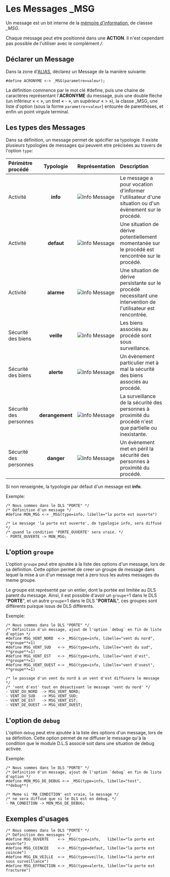 # Les Messages _MSG

Un message est un bit interne de la [mémoire d'information](dls.md#memoire-d'informations), de classse *_MSG*.

Chaque message peut etre positionné dans une **ACTION**. Il n'est cependant pas possible de l'utiliser avec le complément */*.


## Déclarer un Message

Dans la zone d'[ALIAS](dls_acronymes.md), déclarez un Message de la manière suivante:

    #define ACRONYME <-> _MSG(parametre=valeur);

La définition commence par le mot clé #define, puis une chaine de caractères représentant l'**ACRONYME** du message, puis une double flèche (un inférieur « < », un tiret « - », un supérieur « > »),
la classe _MSG, une liste d'option (sous la forme `parametre`=`valeur`) entourée de parenthèses, et enfin un point virgule terminal.

## Les types des Messages

Dans sa définition, un message permet de spécifier sa typologie. Il existe plusieurs typologies de messages qui peuvent etre précisées
au travers de l'option `type`:

| Périmètre procédé 	| Typologie | Représentation | 	Description
|:------------|:--------:|:----------------|:-------
| Activité | **info** | ![Info Message](https://static.abls-habitat.fr/img/info.svg) | Le message a pour vocation d'informer l'utilisateur d'une situation ou d'un évènement sur le procédé.
| Activité | **defaut** | ![Info Message](https://static.abls-habitat.fr/img/pignon_orange.svg) | Une situation de dérive potentiellement momentanée sur le procédé est rencontrée sur le procédé.
| Activité | **alarme** | ![Info Message](https://static.abls-habitat.fr/img/pignon_red.svg) | Une situation de dérive persistante sur le procédé necessitant une intervention de l'utilisateur est rencontrée.
| Sécurité des biens | **veille** | ![Info Message](https://static.abls-habitat.fr/img/bouclier_green.svg) | Les biens associés au procédé sont sous surveillance.
| Sécurité des biens | **alerte** | ![Info Message](https://static.abls-habitat.fr/img/pignon_orange.svg) | Un évènement particulier met à mal la sécurité des biens associés au procédé.
| Sécurité des personnes | **derangement** | ![Info Message](https://static.abls-habitat.fr/img/croix_orange.svg) | La surveillance de la sécurité des personnes à proximité du procédé n'est que partielle ou inexistante.
| Sécurité des personnes | **danger** | ![Info Message](https://static.abls-habitat.fr/img/croix_red.svg) | Un évènement met en péril la sécurité des personnes à proximité du procédé.

Si non renseignée, la typologie par défaut d'un message est **info**.

Exemple:

    /* Nous sommes dans le DLS "PORTE" */
    /* Définition d'un message */
    #define MON_MSG <-> _MSG(type=info, libelle="la porte est ouverte")

    /* Le message 'la porte est ouverte', de typologie info, sera diffusé */
    /* quand la condition 'PORTE_OUVERTE' sera vraie. */
    - PORTE_OUVERTE -> MON_MSG;


## L'option `groupe`

L'option `groupe` peut etre ajoutée à la liste des options d'un message, lors de sa définition.
Cette option permet de creer un groupe de message dans lequel la mise à un d'un message met à zero tous les autres messages du meme groupe.

Le groupe est représenté par un entier, dont la portée est limitée au DLS parent du message. Ainsi, il est possible d'avoir un
`groupe`=1 dans le DLS "**PORTE**", et un autre `groupe`=1 dans le DLS "**PORTAIL**", ces groupes sont différents puisque issus de DLS différents.

Exemple:

    /* Nous sommes dans le DLS "PORTE" */
    /* Définition d'un message, ajout de l'option `debug` en fin de liste d'option */
    #define MSG_VENT_NORD  <-> _MSG(type=info, libelle="vent du nord", **groupe**=1)
    #define MSG_VENT_SUD   <-> _MSG(type=info, libelle="vent du sud", **groupe**=1)
    #define MSG_VENT_EST   <-> _MSG(type=info, libelle="vent d'est", **groupe**=1)
    #define MSG_VENT_OUEST <-> _MSG(type=info, libelle="vent d'ouest", **groupe**=1)

    /* le passage d'un vent du nord à un vent d'est diffusera le message */
    /* 'vent d'est' tout en désactivant le message 'vent du nord' */
    - VENT_DU_NORD  -> MSG_VENT_NORD;
    - VENT_DU_SUD   -> MSG_VENT_SUD;
    - VENT_DE_EST   -> MSG_VENT_EST;
    - VENT_DE_OUEST -> MSG_VENT_OUEST;

## L'option de `debug`

L'option `debug` peut etre ajoutée à la liste des options d'un message, lors de sa définition.
Cette option permet de ne diffuser le message qu'à la condition que le module D.L.S associé soit dans une situation de debug activée.

Exemple:

    /* Nous sommes dans le DLS "PORTE" */
    /* Définition d'un message, ajout de l'option `debug` en fin de liste d'option */
    #define MON_MSG_DE_DEBUG <-> _MSG(type=info, libelle="test", **debug**)

    /* Meme si 'MA_CONDITION' est vraie, le message */
    /* ne sera diffusé que si le DLS est en debug. */
    - MA_CONDITION -> MON_MSG_DE_DEBUG;

## Exemples d'usages

    /* Nous sommes dans le DLS "PORTE" */
    /* Définition des messages */
    #define MSG_OUVERTE    <-> _MSG(type=info,   libelle="la porte est ouverte")
    #define MSG_COINCEE    <-> _MSG(type=defaut, libelle="la porte est coincée")
    #define MSG_EN_VEILLE  <-> _MSG(type=veille, libelle="la porte est sous surveillance")
    #define MSG_EFFRACTION <-> _MSG(type=alerte, libelle="la porte est fracturée")

